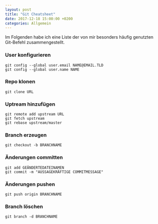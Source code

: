```yaml
---
layout: post
title: "Git Cheatsheet"
date: 2017-12-18 15:00:00 +0200
categories: Allgemein
---
```

Im Folgenden habe ich eine Liste der von mir besonders häufig genutzten Git-Befehl zusammengestellt.  
<!--more-->
### User konfigurieren
`git config --global user.email NAME@EMAIL.TLD`  
`git config --global user.name NAME`  

### Repo klonen
`git clone URL`  

### Uptream hinzufügen
`git remote add upstream URL`  
`git fetch upstream`  
`git rebase upstream/master`  

### Branch erzeugen
`git checkout -b BRANCHNAME`  

### Änderungen committen
`git add GEÄNDERTEDATEINAMEN`  
`git commit -m "AUSSAGEKRÄFTIGE COMMITMESSAGE"`  

### Änderungen pushen
`git push origin BRANCHNAME`  

### Branch löschen
`git branch -d BRANCHNAME`  
